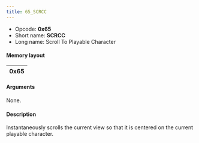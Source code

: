 ```yaml
---
title: 65_SCRCC
---
```


-   Opcode: **0x65**
-   Short name: **SCRCC**
-   Long name: Scroll To Playable Character

#### Memory layout

| 0x65 |
|------|

#### Arguments

None.

#### Description

Instantaneously scrolls the current view so that it is centered on the current playable character.
